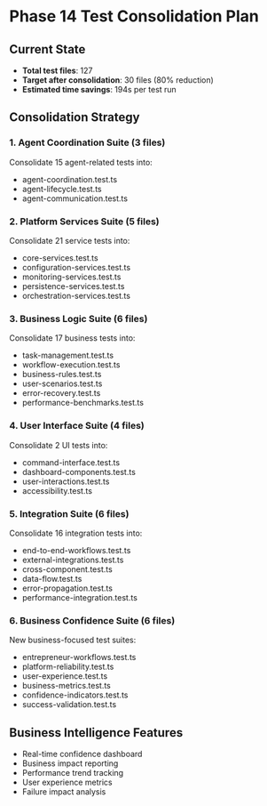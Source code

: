 # Phase 14 Test Consolidation Plan

## Current State
- **Total test files**:      127
- **Target after consolidation**: 30 files (80% reduction)
- **Estimated time savings**: 194s per test run

## Consolidation Strategy

### 1. Agent Coordination Suite (3 files)
Consolidate       15 agent-related tests into:
- agent-coordination.test.ts
- agent-lifecycle.test.ts  
- agent-communication.test.ts

### 2. Platform Services Suite (5 files)
Consolidate       21 service tests into:
- core-services.test.ts
- configuration-services.test.ts
- monitoring-services.test.ts
- persistence-services.test.ts
- orchestration-services.test.ts

### 3. Business Logic Suite (6 files)
Consolidate       17 business tests into:
- task-management.test.ts
- workflow-execution.test.ts
- business-rules.test.ts
- user-scenarios.test.ts
- error-recovery.test.ts
- performance-benchmarks.test.ts

### 4. User Interface Suite (4 files)
Consolidate        2 UI tests into:
- command-interface.test.ts
- dashboard-components.test.ts
- user-interactions.test.ts
- accessibility.test.ts

### 5. Integration Suite (6 files)
Consolidate       16 integration tests into:
- end-to-end-workflows.test.ts
- external-integrations.test.ts
- cross-component.test.ts
- data-flow.test.ts
- error-propagation.test.ts
- performance-integration.test.ts

### 6. Business Confidence Suite (6 files)
New business-focused test suites:
- entrepreneur-workflows.test.ts
- platform-reliability.test.ts
- user-experience.test.ts
- business-metrics.test.ts
- confidence-indicators.test.ts
- success-validation.test.ts

## Business Intelligence Features
- Real-time confidence dashboard
- Business impact reporting
- Performance trend tracking
- User experience metrics
- Failure impact analysis
